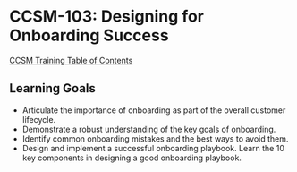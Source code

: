 # CCSM-103: Designing for Onboarding Success


[CCSM Training Table of Contents](https://github.com/pslucas0212/CCSM-Training/)

## Learning Goals
- Articulate the importance of onboarding as part of the overall customer lifecycle.
- Demonstrate a robust understanding of the key goals of onboarding.
- Identify common onboarding mistakes and the best ways to avoid them.
- Design and implement a successful onboarding playbook.  Learn the 10 key components in designing a good onboarding playbook.
